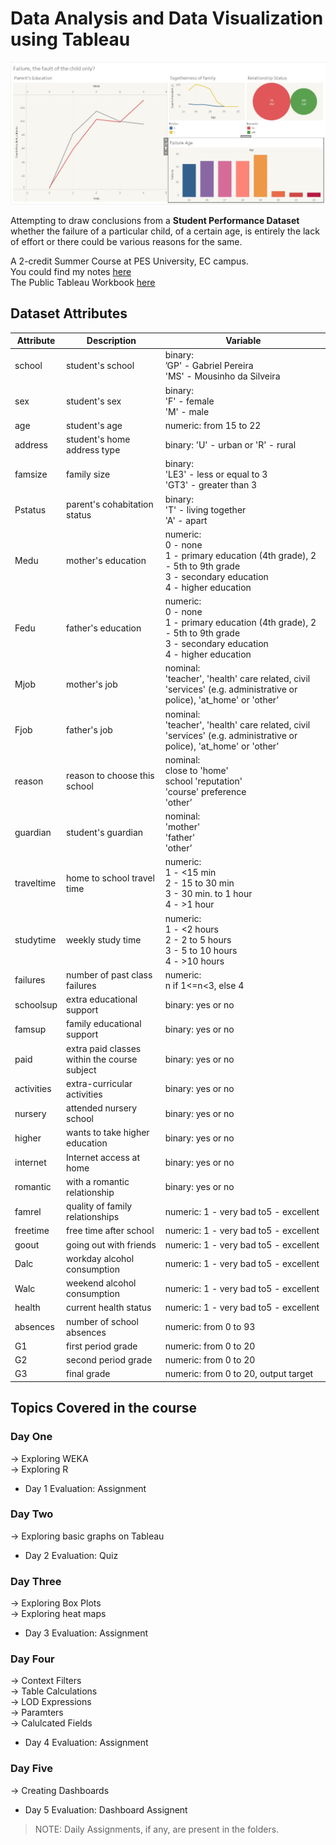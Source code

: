 # Data Analysis and Data Visualization using Tableau

![](/Mini%20Project/display.jpg)

Attempting to draw conclusions from a **Student Performance Dataset** whether the failure of a particular child, of a certain age, is entirely the lack of effort or there could be various reasons for the same.


A 2-credit Summer Course at PES University, EC campus.    
You could find my notes [here](https://anushkagupta.notion.site/Summer-Course-Tableau-2022-9ea77a0845074985845ed41df664d1ab)    
The Public Tableau Workbook [here](https://public.tableau.com/app/profile/anushka7829/viz/MiniProject_16573066552810/Failurethefaultofthechildonly)

## Dataset Attributes

| Attribute | Description | Variable |
| --- | --- | --- |
| school | student's school | binary: <br/> ’GP' - Gabriel Pereira <br/> 'MS' - Mousinho da Silveira |
| sex | student's sex | binary:<br/>'F' - female <br/>'M' - male |
| age | student's age | numeric: from 15 to 22 |
| address | student's home address type | binary: 'U' - urban or 'R' - rural |
| famsize | family size | binary: <br/> 'LE3' - less or equal to 3 <br/> 'GT3' - greater than 3 |
| Pstatus | parent's cohabitation status | binary: <br/> 'T' - living together <br/> 'A' - apart |
| Medu | mother's education | numeric: <br/> 0 - none <br/> 1 - primary education (4th grade), 2 - 5th to 9th grade<br/> 3 - secondary education <br/> 4 -  higher education |
| Fedu | father's education | numeric: <br/> 0 - none <br/> 1 - primary education (4th grade), 2 - 5th to 9th grade<br/> 3 - secondary education <br/> 4 -  higher education |
| Mjob | mother's job | nominal: <br/> 'teacher', 'health' care related, civil 'services' (e.g. administrative or police), 'at_home' or 'other’ |
| Fjob | father's job | nominal: <br/> 'teacher', 'health' care related, civil 'services' (e.g. administrative or police), 'at_home' or 'other’ |
| reason | reason to choose this school | nominal: <br/> close to 'home'<br/> school 'reputation'<br/> 'course' preference <br/> 'other’ |
| guardian | student's guardian | nominal: <br/> 'mother'<br/> 'father' <br/> 'other’ |
| traveltime | home to school travel time | numeric: <br/> 1 - <15 min<br/> 2 - 15 to 30 min<br/> 3 - 30 min. to 1 hour<br/> 4 - >1 hour |
| studytime | weekly study time | numeric: <br/> 1 - <2 hours<br/> 2 - 2 to 5 hours<br/> 3 - 5 to 10 hours<br/> 4 - >10 hours |
| failures | number of past class failures | numeric: <br/> n if 1<=n<3, else 4 |
| schoolsup | extra educational support | binary: yes or no |
| famsup | family educational support | binary: yes or no |
| paid | extra paid classes within the course subject | binary: yes or no |
| activities | extra-curricular activities | binary: yes or no |
| nursery | attended nursery school | binary: yes or no |
| higher | wants to take higher education | binary: yes or no |
| internet | Internet access at home | binary: yes or no |
| romantic | with a romantic relationship | binary: yes or no |
| famrel | quality of family relationships | numeric: 1 - very bad to5 - excellent |
| freetime | free time after school | numeric: 1 - very bad to5 - excellent |
| goout | going out with friends | numeric: 1 - very bad to5 - excellent |
| Dalc | workday alcohol consumption | numeric: 1 - very bad to5 - excellent |
| Walc | weekend alcohol consumption | numeric: 1 - very bad to5 - excellent |
| health | current health status | numeric: 1 - very bad to5 - excellent |
| absences | number of school absences | numeric: from 0 to 93 |
| G1 | first period grade | numeric: from 0 to 20 |
| G2 | second period grade | numeric: from 0 to 20 |
| G3 | final grade | numeric: from 0 to 20, output target |

## Topics Covered in the course
### Day One     
&rarr; Exploring WEKA       
&rarr; Exploring R      
+ Day 1 Evaluation: Assignment  
  
### Day Two
&rarr; Exploring basic graphs on Tableau
+ Day 2 Evaluation: Quiz

### Day Three
&rarr; Exploring Box Plots      
&rarr; Exploring heat maps
+ Day 3 Evaluation: Assignment  
  

### Day Four
&rarr; Context Filters  
&rarr; Table Calculations   
&rarr; LOD Expressions    
&rarr; Paramters    
&rarr; Calulcated Fields
+ Day 4 Evaluation: Assignment
  
### Day Five
&rarr; Creating Dashboards
+ Day 5 Evaluation: Dashboard Assignent

> NOTE: Daily Assignments, if any, are present in the folders.